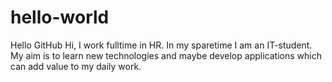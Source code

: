 # hello-world
Hello GitHub
Hi, I work fulltime in HR. In my sparetime I am an IT-student. 
My aim is to learn new technologies and maybe develop applications which can add value to my daily work.
